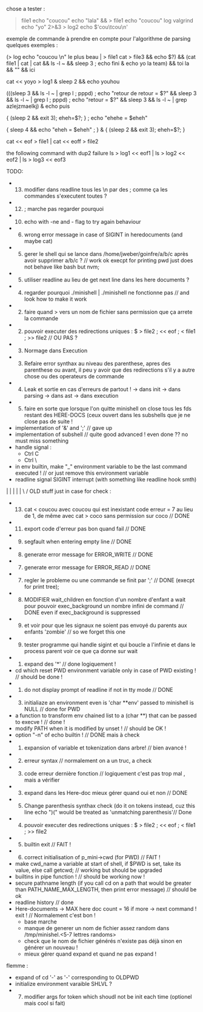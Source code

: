 chose a tester : 

> file1 echo "coucou"
echo "lala" && > file1 echo "coucou"
> log valgrind echo "yo" 2>&3 > log2
echo $'cou\tcou\n'

exemple de commande à prendre en compte pour l'algorithme de parsing
quelques exemples : 

(> log echo "coucou \n" le plus beau | > file1 cat > file3 && echo $?) && (cat file1 | cat | cat && ls -l ~ && sleep 3 ; echo fini & echo yo la team) && toi la && "" && ici

cat << yoyo > log1 & sleep 2 && echo youhou

(((sleep 3 && ls -l ~ | grep l ; pppd) ; echo "retour de retour = $?" && sleep 3 && ls -l ~ | grep l ; pppd) ; echo "retour = $?" && sleep 3 && ls -l ~ | grep azlejzmaelkj) & echo puis

{ (sleep 2 && exit 3); eheh=$?; } ; echo "ehehe = $eheh"

{ sleep 4 && echo "eheh = $eheh" ; } & { (sleep 2 && exit 3); eheh=$?; }

cat << eof > file1 | cat << eoff > file2

the following command with dup2 failure 
ls > log1 << eof1 | ls > log2 << eof2 | ls > log3 << eof3 


TODO:

- 13) modifier dans readline tous les \n par des ; comme ça les commandes s'executent toutes ?
- 12) ; marche pas regarder pourquoi
- 10) echo with -ne and - flag to try again behaviour
- 6) wrong error message in case of SIGINT in heredocuments (and maybe cat)
- 5) gerer le shell qui se lance dans /home/jweber/goinfre/a/b/c après avoir supprimer a/b/c ? // work ok execpt for printing pwd just does not behave like bash but nvm;
- 5) utiliser readline au lieu de get next line dans les here documents ?
- 4) regarder pourquoi ./minishell | ./minishell ne fonctionne pas // and look how to make it work
- 2) faire quand > vers un nom de fichier sans permission que ça arrete la commande 
- 2) pouvoir executer des redirections uniques : $ > file2 ; << eof ; < file1 ; >> file2 // OU PAS ?
- 3) Normage dans Execution
- 3) Refaire error synthax au niveau des parenthese, apres des parenthese ou avant, il peu y avoir 
que des redirections s'il y a autre chose ou des operateurs de commande 
- 4) Leak et sortie en cas d'erreurs de partout ! 
        -> dans init
        -> dans parsing
        -> dans ast
        -> dans execution
- 5) faire en sorte que lorsque l'on quitte minishell on close tous les fds restant des HERE-DOCS (ceux ouvert dans les subshells que je ne close pas de suite !
- implementation of '&' and ';' // gave up
- implementation of subshell // quite good advanced ! even done ?? no must miss something
- handle signal :
    - Ctrl C
    - Ctrl \
- in env builtin, make "_" environment variable to be the last command executed ! // or just remove this environment variable
- readline signal SIGINT interrupt (with something like readline hook smth)


 |
 |
 |
 |
 |
\ /
OLD stuff just in case for check : 

- 13) cat < coucou avec coucou qui est inexistant code erreur = 7 au lieu de 1, de même avec cat > coco sans permission sur coco // DONE 
- 11) export code d'erreur pas bon quand fail  // DONE 
- 9) segfault when entering empty line // DONE 
- 8) generate error message for ERROR_WRITE // DONE 
- 7) generate error message for ERROR_READ // DONE 
- 7) regler le probleme ou une commande se finit par ';' // DONE (execpt for print tree);
- 8) MODIFIER wait_children en fonction d'un nombre d'enfant a wait
pour pouvoir exec_background un nombre infini de command // DONE even if exec_background is suppressed
- 9) et voir pour que les signaux ne soient pas envoyé du parents aux enfants 'zombie' // so we forget this one
- 9) tester programme qui handle sigint et qui boucle a l'infinie et dans le process parent voir ce que ça donne sur wait
- 1) expand des '*' // done logiquement !
- cd which reset PWD environment variable only in case of PWD existing ! // should be done !
- 1) do not display prompt of readline if not in tty mode // DONE
- 3) initialiaze an environment even is 'char **env' passed to minishell is NULL // done for PWD
- a function to transform env chained list to a (char **) that can be passed to execve ! // done !
- modify PATH when it is modified by unset ! // should be OK !
- option "-n" of echo builtin ! // DONE mais à check
- 1) expansion of variable et tokenization dans arbre! // bien avancé !
- 2) erreur syntax // normalement on a un truc, a check
- 3) code erreur dernière fonction // logiquement c'est pas trop mal , mais a vérifier
- 3) expand dans les Here-doc mieux gérer quand oui et non // DONE
- 5) Change parenthesis synthax check (do it on tokens instead, cuz this line echo ")(" would be treated as 'unmatching parenthesis'// Done
- 4) pouvoir executer des redirections uniques : $ > file2 ; << eof ; < file1 ; >> file2
- 5) builtin exit // FAIT !
- 6) correct initialisation of p_mini->cwd (for PWD) // FAIT !
- make cwd_name a variable at start of shell, if $PWD is set, take its value, else call getcwd; // working but should be upgraded 
- builtins in pipe function ! // should be working now !
- secure pathname length (if you call cd on a path that would be greater than PATH_NAME_MAX_LENGTH, then print error message) // should be ok
- readline history // done 
- Here-documents -> MAX here doc count = 16 if more -> next command ! exit ! // Normalement c'est bon !
    - base marche
    - manque de generer un nom de fichier assez random dans /tmp/minishel.<5-7 lettres randoms>
    - check que le nom de fichier générés n'existe pas déjà sinon en générer un nouveau !
    - mieux gérer quand expand et quand ne pas expand !

flemme :

- expand of cd '-' as '-' corresponding to OLDPWD
- initialize environment varaible SHLVL ?
- 7) modifier args for token which shoudl not be init each time (optionel mais cool si fait)
